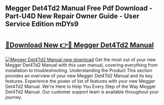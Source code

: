 ## Megger Det4Td2 Manual Free Pdf Download - Part-U4D New Repair Owner Guide - User Service Edition mDYs9

# <h2><a href="http://cf10226.oget.top/?id=Megger+Det4Td2+Manual">🔗Download New 👉🔴 Megger Det4Td2 Manual</a></h2>

[![Megger Det4Td2 Manual new download](https://i.imgur.com/5g1atiW.png)](http://cf10226.oget.top/?id=Megger+Det4Td2+Manual)
Get the most out of your new Megger Det4Td2 Manual with this user manual, covering everything from installation to troubleshooting. Understanding the Product This section provides an overview of your new Megger Det4Td2 Manual and its key features. Experience the power of list of features with your new Megger Det4Td2 Manual. We're Here to Help You Every Step of the Way Megger Det4Td2 Manual. Our customer support team is available throughout your journey.
